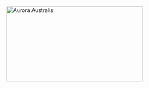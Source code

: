 <html>
   <head>
   </head>
<body>
   <a href="http://188.166.235.64/downscaled.jpg">
  <img alt="Aurora Australis" src="http://www.dunedinaurora.nz/images/dna3.jpg" width=360" height="200" fullscreen="yes">
 </a>
</body>
</html>
